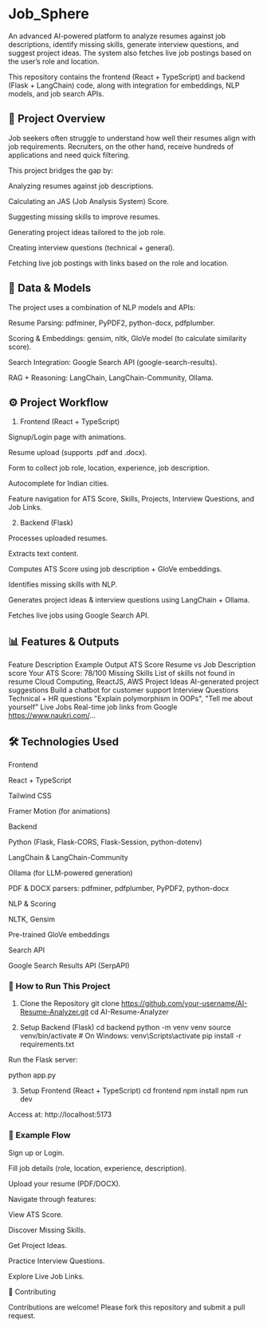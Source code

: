 # Job_Sphere

An advanced AI-powered platform to analyze resumes against job descriptions, identify missing skills, generate interview questions, and suggest project ideas. The system also fetches live job postings based on the user’s role and location.

This repository contains the frontend (React + TypeScript) and backend (Flask + LangChain) code, along with integration for embeddings, NLP models, and job search APIs.

## 🎯 Project Overview

Job seekers often struggle to understand how well their resumes align with job requirements. Recruiters, on the other hand, receive hundreds of applications and need quick filtering.

This project bridges the gap by:

Analyzing resumes against job descriptions.

Calculating an JAS (Job Analysis System) Score.

Suggesting missing skills to improve resumes.

Generating project ideas tailored to the job role.

Creating interview questions (technical + general).

Fetching live job postings with links based on the role and location.

## 💾 Data & Models

The project uses a combination of NLP models and APIs:

Resume Parsing: pdfminer, PyPDF2, python-docx, pdfplumber.

Scoring & Embeddings: gensim, nltk, GloVe model (to calculate similarity score).

Search Integration: Google Search API (google-search-results).

RAG + Reasoning: LangChain, LangChain-Community, Ollama.

## ⚙️ Project Workflow

1. Frontend (React + TypeScript)

Signup/Login page with animations.

Resume upload (supports .pdf and .docx).

Form to collect job role, location, experience, job description.

Autocomplete for Indian cities.

Feature navigation for ATS Score, Skills, Projects, Interview Questions, and Job Links.

2. Backend (Flask)

Processes uploaded resumes.

Extracts text content.

Computes ATS Score using job description + GloVe embeddings.

Identifies missing skills with NLP.

Generates project ideas & interview questions using LangChain + Ollama.

Fetches live jobs using Google Search API.

## 📊 Features & Outputs

Feature	Description	Example Output
ATS Score	Resume vs Job Description score	Your ATS Score: 78/100
Missing Skills	List of skills not found in resume	Cloud Computing, ReactJS, AWS
Project Ideas	AI-generated project suggestions	Build a chatbot for customer support
Interview Questions	Technical + HR questions	"Explain polymorphism in OOPs", "Tell me about yourself"
Live Jobs	Real-time job links from Google	https://www.naukri.com/...


## 🛠️ Technologies Used

Frontend

React + TypeScript

Tailwind CSS

Framer Motion (for animations)

Backend

Python (Flask, Flask-CORS, Flask-Session, python-dotenv)

LangChain & LangChain-Community

Ollama (for LLM-powered generation)

PDF & DOCX parsers: pdfminer, pdfplumber, PyPDF2, python-docx

NLP & Scoring

NLTK, Gensim

Pre-trained GloVe embeddings

Search API

Google Search Results API (SerpAPI)

### 🚀 How to Run This Project

1. Clone the Repository
git clone https://github.com/your-username/AI-Resume-Analyzer.git
cd AI-Resume-Analyzer

2. Setup Backend (Flask)
cd backend
python -m venv venv
source venv/bin/activate   # On Windows: venv\Scripts\activate
pip install -r requirements.txt


Run the Flask server:

python app.py

3. Setup Frontend (React + TypeScript)
cd frontend
npm install
npm run dev


Access at: http://localhost:5173

### 📌 Example Flow

Sign up or Login.

Fill job details (role, location, experience, description).

Upload your resume (PDF/DOCX).

Navigate through features:

View ATS Score.

Discover Missing Skills.

Get Project Ideas.

Practice Interview Questions.

Explore Live Job Links.

🤝 Contributing

Contributions are welcome! Please fork this repository and submit a pull request.

